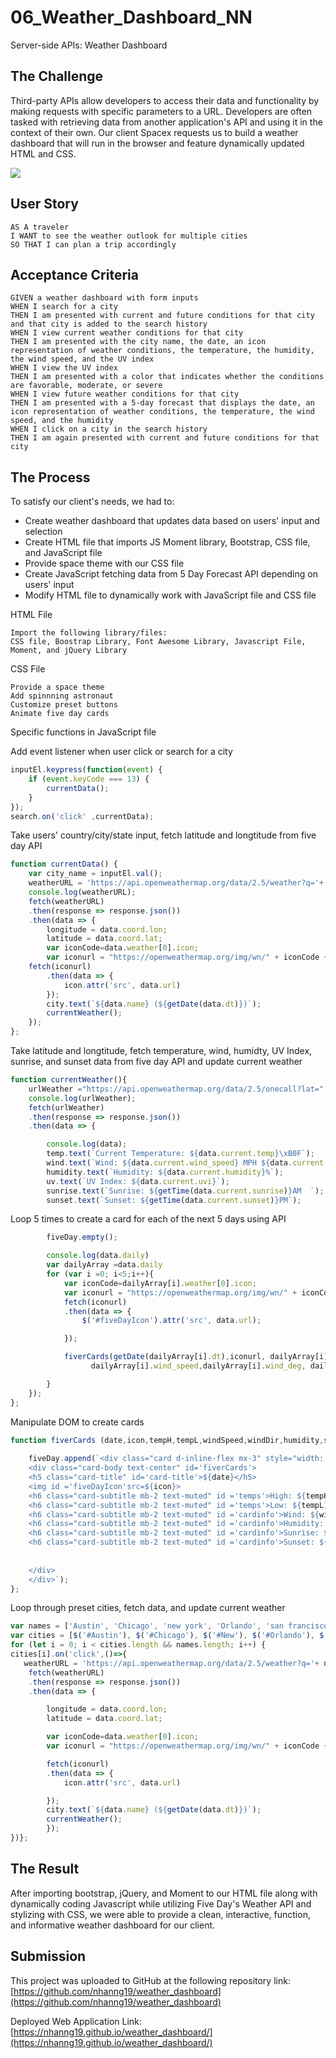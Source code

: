 # 06_Weather_Dashboard_NN
Server-side APIs: Weather Dashboard
## The Challenge
Third-party APIs allow developers to access their data and functionality by making requests with specific parameters to a URL. Developers are often tasked with retrieving data from another application's API and using it in the context of their own. Our client Spacex requests us to build a weather dashboard that will run in the browser and feature dynamically updated HTML and CSS. 

![](./assets/css/front.gif)


## User Story

```
AS A traveler
I WANT to see the weather outlook for multiple cities
SO THAT I can plan a trip accordingly
```

## Acceptance Criteria

```
GIVEN a weather dashboard with form inputs
WHEN I search for a city
THEN I am presented with current and future conditions for that city and that city is added to the search history
WHEN I view current weather conditions for that city
THEN I am presented with the city name, the date, an icon representation of weather conditions, the temperature, the humidity, the wind speed, and the UV index
WHEN I view the UV index
THEN I am presented with a color that indicates whether the conditions are favorable, moderate, or severe
WHEN I view future weather conditions for that city
THEN I am presented with a 5-day forecast that displays the date, an icon representation of weather conditions, the temperature, the wind speed, and the humidity
WHEN I click on a city in the search history
THEN I am again presented with current and future conditions for that city
``` 

## The Process

To satisfy our client's needs, we had to:
- Create weather dashboard that updates data based on users' input and selection
- Create HTML file that imports JS Moment library, Bootstrap, CSS file, and JavaScript file
- Provide space theme with our CSS file
- Create JavaScript fetching data from 5 Day Forecast API depending on users' input  
- Modify HTML file to dynamically work with JavaScript file and CSS file

HTML File

```
Import the following library/files:
CSS file, Boostrap Library, Font Awesome Library, Javascript File, Moment, and jQuery Library
```

CSS File

```
Provide a space theme
Add spinnning astronaut
Customize preset buttons
Animate five day cards
```
Specific functions in JavaScript file


Add event listener when user click or search for a city 

```javascript
inputEl.keypress(function(event) {
    if (event.keyCode === 13) {
        currentData();
    }
});
search.on('click' ,currentData);
```

Take users' country/city/state input, fetch latitude and longtitude from five day API

```javascript
function currentData() {
    var city_name = inputEl.val();
    weatherURL = 'https://api.openweathermap.org/data/2.5/weather?q='+ city_name +'&units=imperial&appid=35d94501369d43748d1a83d5811f76e7';
    console.log(weatherURL);
    fetch(weatherURL)
    .then(response => response.json())
    .then(data => {
        longitude = data.coord.lon;
        latitude = data.coord.lat;
        var iconCode=data.weather[0].icon;
        var iconurl = "https://openweathermap.org/img/wn/" + iconCode + ".png";
    fetch(iconurl)
        .then(data => {
            icon.attr('src', data.url)
        });
        city.text(`${data.name} (${getDate(data.dt)})`);
        currentWeather();
    });
}; 
```

Take latitude and longtitude, fetch temperature, wind, humidty, UV Index, sunrise, and sunset data from five day API and update current weather

```javascript
function currentWeather(){
    urlWeather ="https://api.openweathermap.org/data/2.5/onecall?lat=" + latitude +"&lon=" + longitude + "&units=imperial&appid=35d94501369d43748d1a83d5811f76e7";
    console.log(urlWeather);
    fetch(urlWeather)
    .then(response => response.json())
    .then(data => {

        console.log(data);
        temp.text(`Current Temperature: ${data.current.temp}\xB0F`);
        wind.text(`Wind: ${data.current.wind_speed} MPH ${data.current.wind_deg}`);
        humidity.text(`Humidity: ${data.current.humidity}%`);
        uv.text(`UV Index: ${data.current.uvi}`);
        sunrise.text(`Sunrise: ${getTime(data.current.sunrise)}AM  `);
        sunset.text(`Sunset: ${getTime(data.current.sunset)}PM`);
```

Loop 5 times to create a card for each of the next 5 days using API

```javascript
        fiveDay.empty();

        console.log(data.daily)
        var dailyArray =data.daily
        for (var i =0; i<5;i++){
            var iconCode=dailyArray[i].weather[0].icon;
            var iconurl = "https://openweathermap.org/img/wn/" + iconCode + ".png";
            fetch(iconurl)
            .then(data => {
                $('#fiveDayIcon').attr('src', data.url);

            });

            fiverCards(getDate(dailyArray[i].dt),iconurl, dailyArray[i].temp.max, dailyArray[i].temp.min,
                  dailyArray[i].wind_speed,dailyArray[i].wind_deg, dailyArray[i].humidity, getTime(dailyArray[i].sunrise),getTime(dailyArray[i].sunset));

        }
    });
};
```

Manipulate DOM to create cards

```javascript
function fiverCards (date,icon,tempH,tempL,windSpeed,windDir,humidity,sunrise,sunset){
    
    fiveDay.append(`<div class="card d-inline-flex mx-3" style="width: 13rem;border-radius: 20px;background-color:black;">
    <div class="card-body text-center" id='fiverCards'>
    <h5 class="card-title" id='card-title'>${date}</h5>
    <img id ='fiveDayIcon'src=${icon}>
    <h6 class="card-subtitle mb-2 text-muted" id ='temps'>High: ${tempH}\xB0F</h6>
    <h6 class="card-subtitle mb-2 text-muted" id ='temps'>Low: ${tempL}\xB0F</h6>
    <h6 class="card-subtitle mb-2 text-muted" id ='cardinfo'>Wind: ${windSpeed} MPH ${windDir}</h6>
    <h6 class="card-subtitle mb-2 text-muted" id ='cardinfo'>Humidity: ${humidity}%</h6>
    <h6 class="card-subtitle mb-2 text-muted" id ='cardinfo'>Sunrise: ${sunrise} AM</h6>
    <h6 class="card-subtitle mb-2 text-muted" id ='cardinfo'>Sunset: ${sunset}PM</h6>
    
    
    </div>
    </div>`);
};
```

Loop through preset cities, fetch data, and update current weather 


```javascript
var names = ['Austin', 'Chicago', 'new york', 'Orlando', 'san francisco', 'Seattle', 'Denver', 'Atlanta']
var cities = [$('#Austin'), $('#Chicago'), $('#New'), $('#Orlando'), $('#San'), $('#Seattle'), $('#Denver'), $('#Atlanta')]
for (let i = 0; i < cities.length && names.length; i++) {
cities[i].on('click',()=>{
   weatherURL = 'https://api.openweathermap.org/data/2.5/weather?q='+ names[i] +'&units=imperial&appid=35d94501369d43748d1a83d5811f76e7';
    fetch(weatherURL)
    .then(response => response.json())
    .then(data => {

        longitude = data.coord.lon;
        latitude = data.coord.lat;

        var iconCode=data.weather[0].icon;
        var iconurl = "https://openweathermap.org/img/wn/" + iconCode + ".png";

        fetch(iconurl)
        .then(data => {
            icon.attr('src', data.url)

        });
        city.text(`${data.name} (${getDate(data.dt)})`);
        currentWeather();
        });
})};
```


## The Result
After importing bootstrap, jQuery, and Moment to our HTML file along with dynamically coding Javascript while utilizing Five Day's Weather API and stylizing with CSS, we were able to provide a clean, interactive, function, and informative weather dashboard for our client. 

## Submission
This project was uploaded to GitHub at the following repository link:
[https://github.com/nhanng19/weather_dashboard](https://github.com/nhanng19/weather_dashboard)

Deployed Web Application Link:
[https://nhanng19.github.io/weather_dashboard/](https://nhanng19.github.io/weather_dashboard/)
